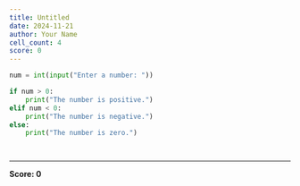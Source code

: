 ```yaml
---
title: Untitled
date: 2024-11-21
author: Your Name
cell_count: 4
score: 0
---
```


```python
num = int(input("Enter a number: "))
```


```python
if num > 0:
    print("The number is positive.")
elif num < 0:
    print("The number is negative.")
else:
    print("The number is zero.")
```


```python

```


```python

```


---
**Score: 0**
